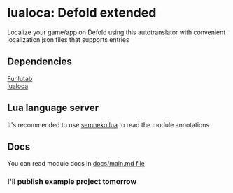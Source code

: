 # lualoca: Defold extended
Localize your game/app on Defold using this autotranslator with convenient localization json files that supports entries

## Dependencies
[Funlutab](https://github.com/Mantyi-Studio/funlutab)\
[lualoca](https://github.com/Mantyi-Studio/lualoca)

## Lua language server
It's recommended to use [semneko lua](https://marketplace.visualstudio.com/items?itemName=sumneko.lua) to read the module annotations

## Docs
You can read module docs in [docs/main.md file](https://github.com/Mantyi-Studio/lualocaDE/blob/main/docs/main.md)
### I'll publish example project tomorrow
